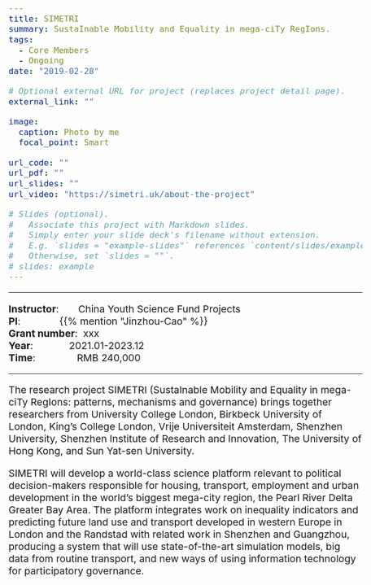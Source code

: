 ```yaml
---
title: SIMETRI
summary: SustaInable Mobility and Equality in mega-ciTy RegIons.
tags:
  - Core Members
  - Ongoing
date: "2019-02-28"

# Optional external URL for project (replaces project detail page).
external_link: ""

image:
  caption: Photo by me
  focal_point: Smart

url_code: ""
url_pdf: ""
url_slides: ""
url_video: "https://simetri.uk/about-the-project"

# Slides (optional).
#   Associate this project with Markdown slides.
#   Simply enter your slide deck's filename without extension.
#   E.g. `slides = "example-slides"` references `content/slides/example-slides.md`.
#   Otherwise, set `slides = ""`.
# slides: example
---
```


<style type="text/css">
  /* Whole document: */
  body{
    font-size: 14.5pt;
  }
  /* Headers */
  h1,h2,h3,h4,h5,h6{
    font-size: 20pt;
    }
</style>

-----
**Instructor**:       China Youth Science Fund Projects                 <br>
**PI**:              {{% mention "Jinzhou-Cao" %}}                 <br>
**Grant number**:  xxx             <br>
**Year**:             2021.01-2023.12  <br>
**Time**:               RMB 240,000                        

-----

The research project SIMETRI (SustaInable Mobility and Equality in mega-ciTy RegIons: patterns, mechanisms and governance) brings together researchers from University College London, Birkbeck University of London, King’s College London, Vrije Universiteit Amsterdam, Shenzhen University, Shenzhen Institute of Research and Innovation, The University of Hong Kong, and Sun Yat-sen University.

SIMETRI will develop a world-class science platform relevant to political decision-makers responsible for housing, transport, employment and urban development in the world’s biggest mega-city region, the Pearl River Delta Greater Bay Area. The platform integrates work on inequality indicators and predicting future land use and transport developed in western Europe in London and the Randstad with related work in Shenzhen and Guangzhou, producing a system that will use state-of-the-art simulation models, big data from routine transport, and new ways of using information technology for participatory governance. 


